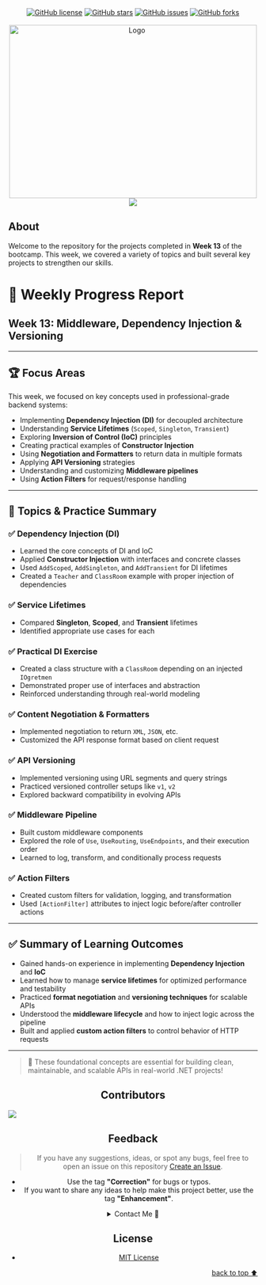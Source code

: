<!-- Intro-->

<!--
* Thanks for reviewing my Project-README-Template! 
* 
* Read the comments for an easy step by step guide. Enjoy!
-->

<!-- Shields Section--> <!-- Optional -->

<!-- 
* Insert project shields and badges through this link https://shields.io/
* 
*
-->

<div align="center">
    <a href="https://github.com/kareem221315/patika-week13/blob/main/LICENSE.txt"><img alt="GitHub license" src="https://img.shields.io/github/license/kareem221315/patika-week13?color=ff69b4&style=for-the-badge"></a>
    <a href="https://github.com/kareem221315/patika-week13/stargazers"><img alt="GitHub stars" src="https://img.shields.io/github/stars/kareem221315/patika-week13?color=yellow&label=Project%20Stars&style=for-the-badge"></a>
    <a href=https://github.com/kareem221315/patika-week13/issues><img alt="GitHub issues" src="https://img.shields.io/github/issues/kareem221315/patika-week13?color=brightgreen&label=issues&style=for-the-badge"></a>
    <a href=https://github.com/kareem221315/patika-week13/network><img alt="GitHub forks" src="https://img.shields.io/github/forks/kareem221315/patika-week13?color=9cf&label=forks&style=for-the-badge"></a>
</div>
<br>


<!-- Logo Section  --> <!-- Required -->

<!--
* Insert your github profile URL in the <a> "href" attribute bellow (line-25)
* 
* Insert an image URL in the <img> "src" attribute bellow. (line-26)
-->
<div align="center">
    <a href="kareem221315" target="_blank"><img src="https://github.com/kareem221315/patika-projects-week2/blob/main/oie_CfqoiAfbCyTJ.png" 
        alt="Logo" height="350" width="500">
    </a>
</div>


</div>


<!-- Project title 
* use a dynamic typing-SvG here https://readme-typing-svg.demolab.com/demo/
*
*  Instead you can type your project name after a # header
-->

<div align="center">
<img src="https://readme-typing-svg.demolab.com?font=Fira+Code&size=22&duration=4000&pause=3000&background=FFFFFF00&center=true&vCenter=true&multiline=true&width=435&lines=Patika-Bootcamp-Projects!&color=ffbf5e">
</div>


## About<!-- Required -->
Welcome to the repository for the projects completed in **Week 13** of the bootcamp. This week, we covered a variety of topics and built several key projects to strengthen our skills.

<!-- 
* information about the project 
* 
* keep it short and sweet
-->



<!-- 
* Here you may add information about how 
* 
* and why to use this project.
-->
# 📌 Weekly Progress Report

## Week 13: Middleware, Dependency Injection & Versioning

---

## 🏆 Focus Areas

This week, we focused on key concepts used in professional-grade backend systems:

- Implementing **Dependency Injection (DI)** for decoupled architecture  
- Understanding **Service Lifetimes** (`Scoped`, `Singleton`, `Transient`)  
- Exploring **Inversion of Control (IoC)** principles  
- Creating practical examples of **Constructor Injection**  
- Using **Negotiation and Formatters** to return data in multiple formats  
- Applying **API Versioning** strategies  
- Understanding and customizing **Middleware pipelines**  
- Using **Action Filters** for request/response handling

---

## 📂 Topics & Practice Summary

### ✅ Dependency Injection (DI)
- Learned the core concepts of DI and IoC
- Applied **Constructor Injection** with interfaces and concrete classes
- Used `AddScoped`, `AddSingleton`, and `AddTransient` for DI lifetimes
- Created a `Teacher` and `ClassRoom` example with proper injection of dependencies

### ✅ Service Lifetimes
- Compared **Singleton**, **Scoped**, and **Transient** lifetimes
- Identified appropriate use cases for each

### ✅ Practical DI Exercise
- Created a class structure with a `ClassRoom` depending on an injected `IOgretmen`
- Demonstrated proper use of interfaces and abstraction
- Reinforced understanding through real-world modeling

### ✅ Content Negotiation & Formatters
- Implemented negotiation to return `XML`, `JSON`, etc.
- Customized the API response format based on client request

### ✅ API Versioning
- Implemented versioning using URL segments and query strings
- Practiced versioned controller setups like `v1`, `v2`
- Explored backward compatibility in evolving APIs

### ✅ Middleware Pipeline
- Built custom middleware components
- Explored the role of `Use`, `UseRouting`, `UseEndpoints`, and their execution order
- Learned to log, transform, and conditionally process requests

### ✅ Action Filters
- Created custom filters for validation, logging, and transformation
- Used `[ActionFilter]` attributes to inject logic before/after controller actions

---

## ✅ Summary of Learning Outcomes

- Gained hands-on experience in implementing **Dependency Injection** and **IoC**
- Learned how to manage **service lifetimes** for optimized performance and testability
- Practiced **format negotiation** and **versioning techniques** for scalable APIs
- Understood the **middleware lifecycle** and how to inject logic across the pipeline
- Built and applied **custom action filters** to control behavior of HTTP requests

---

> 🧠 These foundational concepts are essential for building clean, maintainable, and scalable APIs in real-world .NET projects!

 


<!--## Contents Table<!-- Optional -->
<!-- 
* This section is optional, yet having a contents table 
* helps keeping your README readable and more professional.
* 
* If you are not familiar with HTML, no worries we all been there :D 
* Review learning resources to create anchor links. 
-->


<dev align="center">
<!--<table align="center">
        <tr>
            <td><a href="#about style="text-decoration: none;">About</a></td>        
            <td><a href="#how-to-use-this-project style="text-decoration: none;">Getting started</td>
            <td><a href="#contributors style="text-decoration: none;">Contributors</a></td>
            <!--<td><a href="#demo style="text-decoration: none;">Demo</a></td>-->
            <!--<td><a href="#project-roadmap-- style="text-decoration: none;">Project Roadmap</a></td>-->
            <!--<td><a href="#documentation style="text-decoration: none;">Documentation</a></td>-->
        <!--</tr> 
        <tr>
            <!--<td><a href="#acknowledgments">Acknowledgments</a></td>-->
          <!--  <td><a href="#feedback style="text-decoration: none;">Feedback</a></td>
            <td><a href="#contact style="text-decoration: none;">Contact</a></td>
            <td><a href="#license style="text-decoration: none;">License</a></td> -->
      <!--  </tr>-->
<!--</table>
</dev> -->


<!-- - Use this html element to create a back to top button. -->
<!--<p align="right"><a href="#how-to-use-this-project">back to top ⬆️</a></p> 


<!--## Project Roadmap <!-- Optional --> <!-- add learning_Rs-->
<!-- 
* Add this section in case the project has different phases
* 
* Under production or will be updated.
-->

<!--<p align="right"><a href="#how-to-use-this-project">back to top ⬆️</a></p>-->



<!--## Documentation<!-- Optional -->
<!-- 
* You may add any documentation or Wikis here
* 
* 
-->


## Contributors<!-- Required -->
<!-- 
* Without contribution we wouldn't have open source. 
* 
* Generate github contributors Image here https://contrib.rocks/preview?repo=angular%2Fangular-ja
-->
<a href="https://github.com/kareem221315/patika-projects-week2/graphs/contributors">
  <img src="https://contrib.rocks/image?repo=kareem221315/patika-projects-week2" />
</a>

<!--## Acknowledgments<!-- Optional -->
<!-- 
* Credit where it's do 
* 
* Feel free to share your inspiration sources, Stackoverflow questions, github repos, tools etc.
-->


<!-- - Use this html element to create a back to top button. -->
<!--<p align="right"><a href="#how-to-use-this-project">back to top ⬆️</a></p>-->


## Feedback<!-- Required -->
<!-- 
* You can add contacts information like your email and social media account 
* 
* Also it's common to add some PR guidance.
-->


> If you have any suggestions, ideas, or spot any bugs, feel free to open an issue on this repository [Create an Issue](https://github.com/kareem221315/patika-week13/issues).
- Use the tag **"Correction"** for bugs or typos.
- If you want to share any ideas to help make this project better, use the tag **"Enhancement"**.
<details>
    <summary>Contact Me 📨</summary>

### Contact<!-- Required -->
Reach me via email: [kareem.s.sleman@gmail.com](mailto:kareem.s.sleman@gmail.com)
<!-- 
* add your email and contact info here
* 
* 
-->
</details>

## License<!-- Optional -->
<!-- 
* Here you can add project license for copyrights and distribution 
* 
* check this website for an easy reference https://choosealicense.com/)
-->
- [MIT License](../LICENSE.txt)

<!-- - Use this html element to create a back to top button. -->
<p align="right"><a href="#how-to-use-this-project">back to top ⬆️</a></p>
